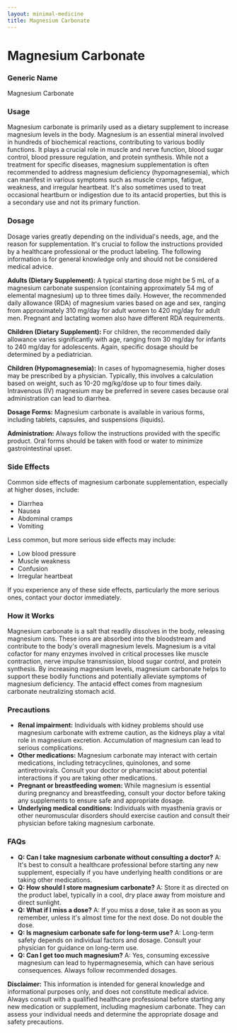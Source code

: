 ```yaml
---
layout: minimal-medicine
title: Magnesium Carbonate
---
```


# Magnesium Carbonate
### Generic Name
Magnesium Carbonate

### Usage

Magnesium carbonate is primarily used as a dietary supplement to increase magnesium levels in the body.  Magnesium is an essential mineral involved in hundreds of biochemical reactions, contributing to various bodily functions.  It plays a crucial role in muscle and nerve function, blood sugar control, blood pressure regulation, and protein synthesis.  While not a treatment for specific diseases, magnesium supplementation is often recommended to address magnesium deficiency (hypomagnesemia), which can manifest in various symptoms such as muscle cramps, fatigue, weakness, and irregular heartbeat.  It's also sometimes used to treat occasional heartburn or indigestion due to its antacid properties, but this is a secondary use and not its primary function.

### Dosage

Dosage varies greatly depending on the individual's needs, age, and the reason for supplementation.  It's crucial to follow the instructions provided by a healthcare professional or the product labeling.  The following information is for general knowledge only and should not be considered medical advice.

**Adults (Dietary Supplement):**  A typical starting dose might be 5 mL of a magnesium carbonate suspension (containing approximately 54 mg of elemental magnesium) up to three times daily. However, the recommended daily allowance (RDA) of magnesium varies based on age and sex, ranging from approximately 310 mg/day for adult women to 420 mg/day for adult men.  Pregnant and lactating women also have different RDA requirements.

**Children (Dietary Supplement):**  For children, the recommended daily allowance varies significantly with age, ranging from 30 mg/day for infants to 240 mg/day for adolescents.  Again, specific dosage should be determined by a pediatrician.

**Children (Hypomagnesemia):** In cases of hypomagnesemia, higher doses may be prescribed by a physician.  Typically, this involves a calculation based on weight, such as 10-20 mg/kg/dose up to four times daily.  Intravenous (IV) magnesium may be preferred in severe cases because oral administration can lead to diarrhea.

**Dosage Forms:** Magnesium carbonate is available in various forms, including tablets, capsules, and suspensions (liquids).

**Administration:**  Always follow the instructions provided with the specific product.  Oral forms should be taken with food or water to minimize gastrointestinal upset.


### Side Effects

Common side effects of magnesium carbonate supplementation, especially at higher doses, include:

* Diarrhea
* Nausea
* Abdominal cramps
* Vomiting

Less common, but more serious side effects may include:

* Low blood pressure
* Muscle weakness
* Confusion
* Irregular heartbeat

If you experience any of these side effects, particularly the more serious ones, contact your doctor immediately.

### How it Works

Magnesium carbonate is a salt that readily dissolves in the body, releasing magnesium ions. These ions are absorbed into the bloodstream and contribute to the body's overall magnesium levels. Magnesium is a vital cofactor for many enzymes involved in critical processes like muscle contraction, nerve impulse transmission, blood sugar control, and protein synthesis.  By increasing magnesium levels, magnesium carbonate helps to support these bodily functions and potentially alleviate symptoms of magnesium deficiency. The antacid effect comes from magnesium carbonate neutralizing stomach acid.


### Precautions

* **Renal impairment:** Individuals with kidney problems should use magnesium carbonate with extreme caution, as the kidneys play a vital role in magnesium excretion.  Accumulation of magnesium can lead to serious complications.
* **Other medications:** Magnesium carbonate may interact with certain medications, including tetracyclines, quinolones, and some antiretrovirals.  Consult your doctor or pharmacist about potential interactions if you are taking other medications.
* **Pregnant or breastfeeding women:**  While magnesium is essential during pregnancy and breastfeeding, consult your doctor before taking any supplements to ensure safe and appropriate dosage.
* **Underlying medical conditions:** Individuals with myasthenia gravis or other neuromuscular disorders should exercise caution and consult their physician before taking magnesium carbonate.

### FAQs

* **Q: Can I take magnesium carbonate without consulting a doctor?**  A: It's best to consult a healthcare professional before starting any new supplement, especially if you have underlying health conditions or are taking other medications.
* **Q: How should I store magnesium carbonate?** A: Store it as directed on the product label, typically in a cool, dry place away from moisture and direct sunlight.
* **Q: What if I miss a dose?** A: If you miss a dose, take it as soon as you remember, unless it's almost time for the next dose. Do not double the dose.
* **Q: Is magnesium carbonate safe for long-term use?** A:  Long-term safety depends on individual factors and dosage. Consult your physician for guidance on long-term use.
* **Q: Can I get too much magnesium?** A: Yes, consuming excessive magnesium can lead to hypermagnesemia, which can have serious consequences.  Always follow recommended dosages.


**Disclaimer:** This information is intended for general knowledge and informational purposes only, and does not constitute medical advice. Always consult with a qualified healthcare professional before starting any new medication or supplement, including magnesium carbonate.  They can assess your individual needs and determine the appropriate dosage and safety precautions.
